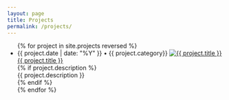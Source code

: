 ```yaml
---
layout: page 
title: Projects
permalink: /projects/
---
```


<div class="work-list">
  <ul>
    {% for project in site.projects reversed %}
      <li>
          <span class="post-meta">{{ project.date | date: "%Y" }} • {{ project.category}}</span>
          <a href="{{ project.url | prepend: site.baseurl }}" title="{{ project.title }}">
              <img src="{{ project.thumbnail }}" alt="{{ project.title }}"/>
              <div class="work-title">{{ project.title }}</div>
          </a>
          {% if project.description %}
          <div class="work-description">{{ project.description }}</div>
          {% endif %}
      </li>
    {% endfor %}
  </ul>
</div>
